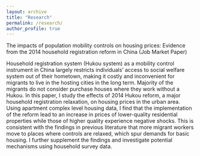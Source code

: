 ```yaml
---
layout: archive
title: "Research"
permalink: /research/
author_profile: true
---
```


The impacts of population mobility controls on housing prices: Evidence from the 2014
household registration reform in China (Job Market Paper)

Household registration system (Hukou system) as a mobility control instrument in China largely restricts individuals’ access to social welfare system out of their hometown, making it costly and inconvenient for migrants to live in the hosting cities in the long term. Majority of the migrants do not consider purchase houses where they work without a Hukou. In this paper, I study the effects of 2014 Hukou reform, a major household registration relaxation, on housing prices in the urban area. Using apartment complex level housing data, I find that the implementation of the reform lead to an increase in prices of lower-quality residential properties while those of higher quality experience negative shocks. This is consistent with the findings in previous literature that more migrant workers move to places where controls are relaxed, which spur demands for basic housing. I further supplement the findings and investigate potential mechanisms using household survey data.
